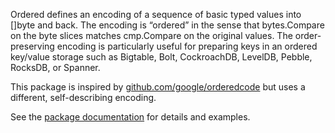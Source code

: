 Ordered defines an encoding of a sequence of basic typed values into []byte and back.
The encoding is “ordered” in the sense that bytes.Compare on the byte slices matches cmp.Compare on the original values.
The order-preserving encoding is particularly useful for preparing keys in an ordered key/value storage such as
Bigtable, Bolt, CockroachDB, LevelDB, Pebble, RocksDB, or Spanner.

This package is inspired by [github.com/google/orderedcode](https://github.com/google/orderedcode)
but uses a different, self-describing encoding.

See the [package documentation](https://pkg.go.dev/rsc.io/ordered) for details and examples.
